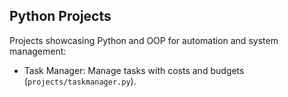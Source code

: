 ## Python Projects
Projects showcasing Python and OOP for automation and system management:

- Task Manager: Manage tasks with costs and budgets (`projects/taskmanager.py`).

